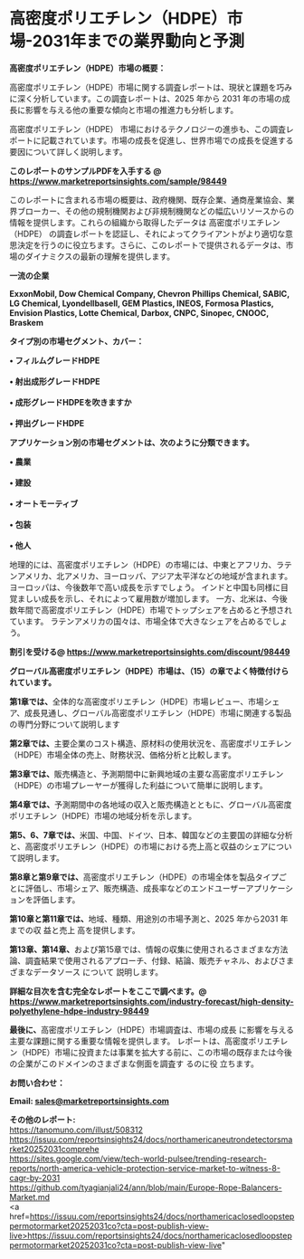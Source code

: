 # 高密度ポリエチレン（HDPE）市場-2031年までの業界動向と予測

<strong><b>高密度ポリエチレン（HDPE）市場の概要：</b></strong>

高密度ポリエチレン（HDPE）市場に関する調査レポートは、現状と課題を巧みに深く分析しています。この調査レポートは、2025 年から 2031 年の市場の成長に影響を与える他の重要な傾向と市場の推進力も分析します。

高密度ポリエチレン（HDPE） 市場におけるテクノロジーの進歩も、この調査レポートに記載されています。市場の成長を促進し、世界市場での成長を促進する要因について詳しく説明します。

<strong>このレポートのサンプルPDFを入手する @ <a href=https://www.marketreportsinsights.com/sample/98449>https://www.marketreportsinsights.com/sample/98449</a></strong>

このレポートに含まれる市場の概要は、政府機関、既存企業、通商産業協会、業界ブローカー、その他の規制機関および非規制機関などの幅広いリソースからの情報を提供します。これらの組織から取得したデータは 高密度ポリエチレン（HDPE） の調査レポートを認証し、それによってクライアントがより適切な意思決定を行うのに役立ちます。さらに、このレポートで提供されるデータは、市場のダイナミクスの最新の理解を提供します。

<strong>一流の企業</strong>

<strong><b>ExxonMobil, Dow Chemical Company, Chevron Phillips Chemical, SABIC, LG Chemical, Lyondellbasell, GEM Plastics, INEOS, Formosa Plastics, Envision Plastics, Lotte Chemical, Darbox, CNPC, Sinopec, CNOOC, Braskem</b></strong>

<strong><b>タイプ別の市場セグメント、カバー：</b></strong>

<strong>• フィルムグレードHDPE<br><br>• 射出成形グレードHDPE<br><br>• 成形グレードHDPEを吹きますか<br><br>• 押出グレードHDPE</strong>

<strong><b>アプリケーション別の市場セグメントは、次のように分類できます。</b></strong>

<strong>• 農業<br><br>• 建設<br><br>• オートモーティブ<br><br>• 包装<br><br>• 他人</strong>

 地理的には、高密度ポリエチレン（HDPE）の市場には、中東とアフリカ、ラテンアメリカ、北アメリカ、ヨーロッパ、アジア太平洋などの地域が含まれます。 ヨーロッパは、今後数年で高い成長を示すでしょう。 インドと中国も同様に目覚ましい成長を示し、それによって雇用数が増加します。 一方、北米は、今後数年間で高密度ポリエチレン（HDPE）市場でトップシェアを占めると予想されています。 ラテンアメリカの国々は、市場全体で大きなシェアを占めるでしょう。

<strong>割引を受ける@ <a href=https://www.marketreportsinsights.com/discount/98449>https://www.marketreportsinsights.com/discount/98449</a></strong>

<strong><b>グローバル高密度ポリエチレン（HDPE）市場は、（15）の章でよく特徴付けられています。</b></strong>

<strong><b>第</b></strong><strong><b>1章では、</b></strong>全体的な高密度ポリエチレン（HDPE）市場レビュー、市場シェア、成長見通し、グローバル高密度ポリエチレン（HDPE）市場に関連する製品の専門分野について説明します

<strong><b>第2章では、</b></strong>主要企業のコスト構造、原材料の使用状況を、高密度ポリエチレン（HDPE）市場全体の売上、財務状況、価格分析と比較します。

<strong><b>第3章では、</b></strong>販売構造と、予測期間中に新興地域の主要な高密度ポリエチレン（HDPE）の市場プレーヤーが獲得した利益について簡単に説明します。

<strong><b>第4章では、</b></strong>予測期間中の各地域の収入と販売構造とともに、グローバル高密度ポリエチレン（HDPE）市場の地域分析を示します。

<strong><b>第5、6、7章では、</b></strong>米国、中国、ドイツ、日本、韓国などの主要国の詳細な分析と、高密度ポリエチレン（HDPE）の市場における売上高と収益のシェアについて説明します。

<strong><b>第8章と第9章では、</b></strong>高密度ポリエチレン（HDPE）の市場全体を製品タイプごとに評価し、市場シェア、販売構造、成長率などのエンドユーザーアプリケーションを評価します。

<strong><b>第10章と第11章では、</b></strong>地域、種類、用途別の市場予測と、2025 年から2031 年までの収 益と売上 高を提供します。

<strong><b>第13章、第14章、</b></strong>および第15章では、情報の収集に使用されるさまざまな方法論、調査結果で使用されるアプローチ、付録、結論、販売チャネル、およびさまざまなデータソース について 説明します。

<strong>詳細な目次を含む完全なレポートをここで調べます。@ <a href=https://www.marketreportsinsights.com/industry-forecast/high-density-polyethylene-hdpe-industry-98449>https://www.marketreportsinsights.com/industry-forecast/high-density-polyethylene-hdpe-industry-98449</a></strong>

<strong><b>最後に、</b></strong>高密度ポリエチレン（HDPE）市場調査は、市場の成長 に影響を</a>与える主要な課題に関する重要な情報を提供します。 レポートは、高密度ポリエチレン（HDPE）市場に投資または事業を拡大する前に、この市場の既存または今後の企業がこのドメインのさまざまな側面を調査す るのに役 立ちます。

<strong><b>お問い合わせ：</b></strong>

<strong>Email: </strong><a href=mailto:sales@marketreportsinsights.com><strong>sales@marketreportsinsights.com</strong></a>

<strong>その他のレポート:</strong>
<br>
<a href=https://tanomuno.com/illust/508312>https://tanomuno.com/illust/508312</a>
<br>
<a href=https://issuu.com/reportsinsights24/docs/northamericaneutrondetectorsmarket20252031comprehe>https://issuu.com/reportsinsights24/docs/northamericaneutrondetectorsmarket20252031comprehe</a>
<br>
<a href=https://sites.google.com/view/tech-world-pulsee/trending-research-reports/north-america-vehicle-protection-service-market-to-witness-8-cagr-by-2031>https://sites.google.com/view/tech-world-pulsee/trending-research-reports/north-america-vehicle-protection-service-market-to-witness-8-cagr-by-2031</a>
<br>
<a href=https://github.com/tyagianjali24/ann/blob/main/Europe-Rope-Balancers-Market.md>https://github.com/tyagianjali24/ann/blob/main/Europe-Rope-Balancers-Market.md</a>
<br>
<a href=https://issuu.com/reportsinsights24/docs/northamericaclosedloopsteppermotormarket20252031co?cta=post-publish-view-live>https://issuu.com/reportsinsights24/docs/northamericaclosedloopsteppermotormarket20252031co?cta=post-publish-view-live</a>"
